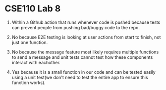 # CSE110 Lab 8

1. Within a Github action that runs whenever code is pushed because tests can prevent people from pushing bad/buggy code to the repo.
   
2. No because E2E testing is looking at user actions from start to finish, not just one function.
   
3. No because the message feature most likely requires multiple functions to send a message and unit tests cannot test how these components interact with eachother.
   
4. Yes because it is a small function in our code and can be tested easily using a unit test(we don't need to test the entire app to ensure this function works).